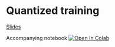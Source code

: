 # Quantized training

[Slides](./[GPU-MODE]%20Quantized%20training%20(20241006).pdf)

Accompanying notebook [![Open In Colab](https://colab.research.google.com/assets/colab-badge.svg)](https://colab.research.google.com/github/gpu-mode/lectures/blob/main/lecture_030/[GPU_MODE]_Quantized_training.ipynb)
